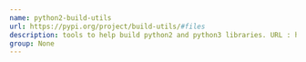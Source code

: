 ```yaml
---
name: python2-build-utils
url: https://pypi.org/project/build-utils/#files
description: tools to help build python2 and python3 libraries. URL : https://pypi.org/project/build-utils/#files Groups : None
group: None
---
```


